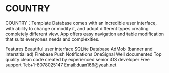 # COUNTRY
COUNTRY：Template Database comes with an incredible user interface, with ability to change or modify it, and adopt different types creating completely different view. App offers easy navigation and table modification that suits everyones needs and complexities.

Features
Beautiful user interface
SQLite Database
AdMob (banner and interstitial ad)
Firebase Push Notifications
OneSignal
Well documented
Top quality clean code created by experienced senior iOS developer
Free support
Tel:+1-8078025147
Email:duan166@yeah.net
